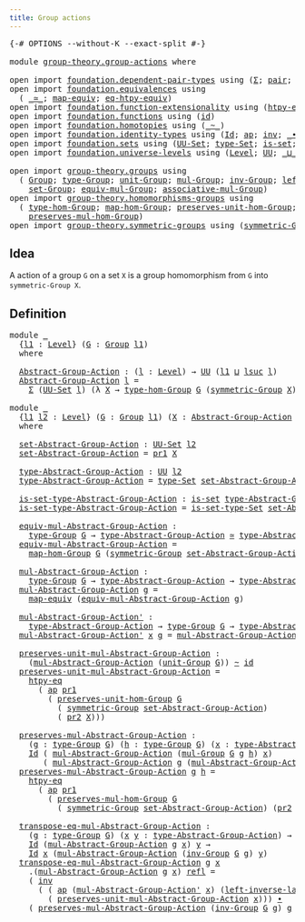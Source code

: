 ```yaml
---
title: Group actions
---
```


<pre class="Agda"><a id="39" class="Symbol">{-#</a> <a id="43" class="Keyword">OPTIONS</a> <a id="51" class="Pragma">--without-K</a> <a id="63" class="Pragma">--exact-split</a> <a id="77" class="Symbol">#-}</a>

<a id="82" class="Keyword">module</a> <a id="89" href="group-theory.group-actions.html" class="Module">group-theory.group-actions</a> <a id="116" class="Keyword">where</a>

<a id="123" class="Keyword">open</a> <a id="128" class="Keyword">import</a> <a id="135" href="foundation.dependent-pair-types.html" class="Module">foundation.dependent-pair-types</a> <a id="167" class="Keyword">using</a> <a id="173" class="Symbol">(</a><a id="174" href="foundation-core.dependent-pair-types.html#515" class="Record">Σ</a><a id="175" class="Symbol">;</a> <a id="177" href="foundation-core.dependent-pair-types.html#588" class="InductiveConstructor">pair</a><a id="181" class="Symbol">;</a> <a id="183" href="foundation-core.dependent-pair-types.html#605" class="Field">pr1</a><a id="186" class="Symbol">;</a> <a id="188" href="foundation-core.dependent-pair-types.html#617" class="Field">pr2</a><a id="191" class="Symbol">)</a>
<a id="193" class="Keyword">open</a> <a id="198" class="Keyword">import</a> <a id="205" href="foundation.equivalences.html" class="Module">foundation.equivalences</a> <a id="229" class="Keyword">using</a>
  <a id="237" class="Symbol">(</a> <a id="239" href="foundation-core.equivalences.html#1621" class="Function Operator">_≃_</a><a id="242" class="Symbol">;</a> <a id="244" href="foundation-core.equivalences.html#1821" class="Function">map-equiv</a><a id="253" class="Symbol">;</a> <a id="255" href="foundation.equivalences.html#12664" class="Function">eq-htpy-equiv</a><a id="268" class="Symbol">)</a>
<a id="270" class="Keyword">open</a> <a id="275" class="Keyword">import</a> <a id="282" href="foundation.function-extensionality.html" class="Module">foundation.function-extensionality</a> <a id="317" class="Keyword">using</a> <a id="323" class="Symbol">(</a><a id="324" href="foundation-core.function-extensionality.html#965" class="Function">htpy-eq</a><a id="331" class="Symbol">)</a>
<a id="333" class="Keyword">open</a> <a id="338" class="Keyword">import</a> <a id="345" href="foundation.functions.html" class="Module">foundation.functions</a> <a id="366" class="Keyword">using</a> <a id="372" class="Symbol">(</a><a id="373" href="foundation-core.functions.html#322" class="Function">id</a><a id="375" class="Symbol">)</a>
<a id="377" class="Keyword">open</a> <a id="382" class="Keyword">import</a> <a id="389" href="foundation.homotopies.html" class="Module">foundation.homotopies</a> <a id="411" class="Keyword">using</a> <a id="417" class="Symbol">(</a><a id="418" href="foundation-core.homotopies.html#1249" class="Function Operator">_~_</a><a id="421" class="Symbol">)</a>
<a id="423" class="Keyword">open</a> <a id="428" class="Keyword">import</a> <a id="435" href="foundation.identity-types.html" class="Module">foundation.identity-types</a> <a id="461" class="Keyword">using</a> <a id="467" class="Symbol">(</a><a id="468" href="foundation-core.identity-types.html#1767" class="Datatype">Id</a><a id="470" class="Symbol">;</a> <a id="472" href="foundation-core.identity-types.html#4003" class="Function">ap</a><a id="474" class="Symbol">;</a> <a id="476" href="foundation-core.identity-types.html#2729" class="Function">inv</a><a id="479" class="Symbol">;</a> <a id="481" href="foundation-core.identity-types.html#2425" class="Function Operator">_∙_</a><a id="484" class="Symbol">;</a> <a id="486" href="foundation-core.identity-types.html#1820" class="InductiveConstructor">refl</a><a id="490" class="Symbol">)</a>
<a id="492" class="Keyword">open</a> <a id="497" class="Keyword">import</a> <a id="504" href="foundation.sets.html" class="Module">foundation.sets</a> <a id="520" class="Keyword">using</a> <a id="526" class="Symbol">(</a><a id="527" href="foundation-core.sets.html#1190" class="Function">UU-Set</a><a id="533" class="Symbol">;</a> <a id="535" href="foundation-core.sets.html#1304" class="Function">type-Set</a><a id="543" class="Symbol">;</a> <a id="545" href="foundation-core.sets.html#1113" class="Function">is-set</a><a id="551" class="Symbol">;</a> <a id="553" href="foundation-core.sets.html#1355" class="Function">is-set-type-Set</a><a id="568" class="Symbol">)</a>
<a id="570" class="Keyword">open</a> <a id="575" class="Keyword">import</a> <a id="582" href="foundation.universe-levels.html" class="Module">foundation.universe-levels</a> <a id="609" class="Keyword">using</a> <a id="615" class="Symbol">(</a><a id="616" href="Agda.Primitive.html#597" class="Postulate">Level</a><a id="621" class="Symbol">;</a> <a id="623" href="foundation-core.universe-levels.html#235" class="Primitive">UU</a><a id="625" class="Symbol">;</a> <a id="627" href="Agda.Primitive.html#810" class="Primitive Operator">_⊔_</a><a id="630" class="Symbol">;</a> <a id="632" href="Agda.Primitive.html#780" class="Primitive">lsuc</a><a id="636" class="Symbol">)</a>

<a id="639" class="Keyword">open</a> <a id="644" class="Keyword">import</a> <a id="651" href="group-theory.groups.html" class="Module">group-theory.groups</a> <a id="671" class="Keyword">using</a>
  <a id="679" class="Symbol">(</a> <a id="681" href="group-theory.groups.html#2750" class="Function">Group</a><a id="686" class="Symbol">;</a> <a id="688" href="group-theory.groups.html#2993" class="Function">type-Group</a><a id="698" class="Symbol">;</a> <a id="700" href="group-theory.groups.html#4037" class="Function">unit-Group</a><a id="710" class="Symbol">;</a> <a id="712" href="group-theory.groups.html#3238" class="Function">mul-Group</a><a id="721" class="Symbol">;</a> <a id="723" href="group-theory.groups.html#4957" class="Function">inv-Group</a><a id="732" class="Symbol">;</a> <a id="734" href="group-theory.groups.html#5035" class="Function">left-inverse-law-mul-Group</a><a id="760" class="Symbol">;</a>
    <a id="766" href="group-theory.groups.html#2933" class="Function">set-Group</a><a id="775" class="Symbol">;</a> <a id="777" href="group-theory.groups.html#6280" class="Function">equiv-mul-Group</a><a id="792" class="Symbol">;</a> <a id="794" href="group-theory.groups.html#3587" class="Function">associative-mul-Group</a><a id="815" class="Symbol">)</a>
<a id="817" class="Keyword">open</a> <a id="822" class="Keyword">import</a> <a id="829" href="group-theory.homomorphisms-groups.html" class="Module">group-theory.homomorphisms-groups</a> <a id="863" class="Keyword">using</a>
  <a id="871" class="Symbol">(</a> <a id="873" href="group-theory.homomorphisms-groups.html#1651" class="Function">type-hom-Group</a><a id="887" class="Symbol">;</a> <a id="889" href="group-theory.homomorphisms-groups.html#1780" class="Function">map-hom-Group</a><a id="902" class="Symbol">;</a> <a id="904" href="group-theory.homomorphisms-groups.html#5833" class="Function">preserves-unit-hom-Group</a><a id="928" class="Symbol">;</a>
    <a id="934" href="group-theory.homomorphisms-groups.html#1866" class="Function">preserves-mul-hom-Group</a><a id="957" class="Symbol">)</a>
<a id="959" class="Keyword">open</a> <a id="964" class="Keyword">import</a> <a id="971" href="group-theory.symmetric-groups.html" class="Module">group-theory.symmetric-groups</a> <a id="1001" class="Keyword">using</a> <a id="1007" class="Symbol">(</a><a id="1008" href="group-theory.symmetric-groups.html#3597" class="Function">symmetric-Group</a><a id="1023" class="Symbol">)</a>
</pre>
## Idea

A action of a group `G` on a set `X` is a group homomorphism from `G` into `symmetric-Group X`.

## Definition

<pre class="Agda"><a id="1159" class="Keyword">module</a> <a id="1166" href="group-theory.group-actions.html#1166" class="Module">_</a>
  <a id="1170" class="Symbol">{</a><a id="1171" href="group-theory.group-actions.html#1171" class="Bound">l1</a> <a id="1174" class="Symbol">:</a> <a id="1176" href="Agda.Primitive.html#597" class="Postulate">Level</a><a id="1181" class="Symbol">}</a> <a id="1183" class="Symbol">(</a><a id="1184" href="group-theory.group-actions.html#1184" class="Bound">G</a> <a id="1186" class="Symbol">:</a> <a id="1188" href="group-theory.groups.html#2750" class="Function">Group</a> <a id="1194" href="group-theory.group-actions.html#1171" class="Bound">l1</a><a id="1196" class="Symbol">)</a>
  <a id="1200" class="Keyword">where</a>

  <a id="1209" href="group-theory.group-actions.html#1209" class="Function">Abstract-Group-Action</a> <a id="1231" class="Symbol">:</a> <a id="1233" class="Symbol">(</a><a id="1234" href="group-theory.group-actions.html#1234" class="Bound">l</a> <a id="1236" class="Symbol">:</a> <a id="1238" href="Agda.Primitive.html#597" class="Postulate">Level</a><a id="1243" class="Symbol">)</a> <a id="1245" class="Symbol">→</a> <a id="1247" href="foundation-core.universe-levels.html#235" class="Primitive">UU</a> <a id="1250" class="Symbol">(</a><a id="1251" href="group-theory.group-actions.html#1171" class="Bound">l1</a> <a id="1254" href="Agda.Primitive.html#810" class="Primitive Operator">⊔</a> <a id="1256" href="Agda.Primitive.html#780" class="Primitive">lsuc</a> <a id="1261" href="group-theory.group-actions.html#1234" class="Bound">l</a><a id="1262" class="Symbol">)</a>
  <a id="1266" href="group-theory.group-actions.html#1209" class="Function">Abstract-Group-Action</a> <a id="1288" href="group-theory.group-actions.html#1288" class="Bound">l</a> <a id="1290" class="Symbol">=</a>
    <a id="1296" href="foundation-core.dependent-pair-types.html#515" class="Record">Σ</a> <a id="1298" class="Symbol">(</a><a id="1299" href="foundation-core.sets.html#1190" class="Function">UU-Set</a> <a id="1306" href="group-theory.group-actions.html#1288" class="Bound">l</a><a id="1307" class="Symbol">)</a> <a id="1309" class="Symbol">(λ</a> <a id="1312" href="group-theory.group-actions.html#1312" class="Bound">X</a> <a id="1314" class="Symbol">→</a> <a id="1316" href="group-theory.homomorphisms-groups.html#1651" class="Function">type-hom-Group</a> <a id="1331" href="group-theory.group-actions.html#1184" class="Bound">G</a> <a id="1333" class="Symbol">(</a><a id="1334" href="group-theory.symmetric-groups.html#3597" class="Function">symmetric-Group</a> <a id="1350" href="group-theory.group-actions.html#1312" class="Bound">X</a><a id="1351" class="Symbol">))</a>

<a id="1355" class="Keyword">module</a> <a id="1362" href="group-theory.group-actions.html#1362" class="Module">_</a>
  <a id="1366" class="Symbol">{</a><a id="1367" href="group-theory.group-actions.html#1367" class="Bound">l1</a> <a id="1370" href="group-theory.group-actions.html#1370" class="Bound">l2</a> <a id="1373" class="Symbol">:</a> <a id="1375" href="Agda.Primitive.html#597" class="Postulate">Level</a><a id="1380" class="Symbol">}</a> <a id="1382" class="Symbol">(</a><a id="1383" href="group-theory.group-actions.html#1383" class="Bound">G</a> <a id="1385" class="Symbol">:</a> <a id="1387" href="group-theory.groups.html#2750" class="Function">Group</a> <a id="1393" href="group-theory.group-actions.html#1367" class="Bound">l1</a><a id="1395" class="Symbol">)</a> <a id="1397" class="Symbol">(</a><a id="1398" href="group-theory.group-actions.html#1398" class="Bound">X</a> <a id="1400" class="Symbol">:</a> <a id="1402" href="group-theory.group-actions.html#1209" class="Function">Abstract-Group-Action</a> <a id="1424" href="group-theory.group-actions.html#1383" class="Bound">G</a> <a id="1426" href="group-theory.group-actions.html#1370" class="Bound">l2</a><a id="1428" class="Symbol">)</a>
  <a id="1432" class="Keyword">where</a>

  <a id="1441" href="group-theory.group-actions.html#1441" class="Function">set-Abstract-Group-Action</a> <a id="1467" class="Symbol">:</a> <a id="1469" href="foundation-core.sets.html#1190" class="Function">UU-Set</a> <a id="1476" href="group-theory.group-actions.html#1370" class="Bound">l2</a>
  <a id="1481" href="group-theory.group-actions.html#1441" class="Function">set-Abstract-Group-Action</a> <a id="1507" class="Symbol">=</a> <a id="1509" href="foundation-core.dependent-pair-types.html#605" class="Field">pr1</a> <a id="1513" href="group-theory.group-actions.html#1398" class="Bound">X</a>

  <a id="1518" href="group-theory.group-actions.html#1518" class="Function">type-Abstract-Group-Action</a> <a id="1545" class="Symbol">:</a> <a id="1547" href="foundation-core.universe-levels.html#235" class="Primitive">UU</a> <a id="1550" href="group-theory.group-actions.html#1370" class="Bound">l2</a>
  <a id="1555" href="group-theory.group-actions.html#1518" class="Function">type-Abstract-Group-Action</a> <a id="1582" class="Symbol">=</a> <a id="1584" href="foundation-core.sets.html#1304" class="Function">type-Set</a> <a id="1593" href="group-theory.group-actions.html#1441" class="Function">set-Abstract-Group-Action</a>

  <a id="1622" href="group-theory.group-actions.html#1622" class="Function">is-set-type-Abstract-Group-Action</a> <a id="1656" class="Symbol">:</a> <a id="1658" href="foundation-core.sets.html#1113" class="Function">is-set</a> <a id="1665" href="group-theory.group-actions.html#1518" class="Function">type-Abstract-Group-Action</a>
  <a id="1694" href="group-theory.group-actions.html#1622" class="Function">is-set-type-Abstract-Group-Action</a> <a id="1728" class="Symbol">=</a> <a id="1730" href="foundation-core.sets.html#1355" class="Function">is-set-type-Set</a> <a id="1746" href="group-theory.group-actions.html#1441" class="Function">set-Abstract-Group-Action</a>
  
  <a id="1777" href="group-theory.group-actions.html#1777" class="Function">equiv-mul-Abstract-Group-Action</a> <a id="1809" class="Symbol">:</a>
    <a id="1815" href="group-theory.groups.html#2993" class="Function">type-Group</a> <a id="1826" href="group-theory.group-actions.html#1383" class="Bound">G</a> <a id="1828" class="Symbol">→</a> <a id="1830" href="group-theory.group-actions.html#1518" class="Function">type-Abstract-Group-Action</a> <a id="1857" href="foundation-core.equivalences.html#1621" class="Function Operator">≃</a> <a id="1859" href="group-theory.group-actions.html#1518" class="Function">type-Abstract-Group-Action</a>
  <a id="1888" href="group-theory.group-actions.html#1777" class="Function">equiv-mul-Abstract-Group-Action</a> <a id="1920" class="Symbol">=</a>
    <a id="1926" href="group-theory.homomorphisms-groups.html#1780" class="Function">map-hom-Group</a> <a id="1940" href="group-theory.group-actions.html#1383" class="Bound">G</a> <a id="1942" class="Symbol">(</a><a id="1943" href="group-theory.symmetric-groups.html#3597" class="Function">symmetric-Group</a> <a id="1959" href="group-theory.group-actions.html#1441" class="Function">set-Abstract-Group-Action</a><a id="1984" class="Symbol">)</a> <a id="1986" class="Symbol">(</a><a id="1987" href="foundation-core.dependent-pair-types.html#617" class="Field">pr2</a> <a id="1991" href="group-theory.group-actions.html#1398" class="Bound">X</a><a id="1992" class="Symbol">)</a>

  <a id="1997" href="group-theory.group-actions.html#1997" class="Function">mul-Abstract-Group-Action</a> <a id="2023" class="Symbol">:</a>
    <a id="2029" href="group-theory.groups.html#2993" class="Function">type-Group</a> <a id="2040" href="group-theory.group-actions.html#1383" class="Bound">G</a> <a id="2042" class="Symbol">→</a> <a id="2044" href="group-theory.group-actions.html#1518" class="Function">type-Abstract-Group-Action</a> <a id="2071" class="Symbol">→</a> <a id="2073" href="group-theory.group-actions.html#1518" class="Function">type-Abstract-Group-Action</a>
  <a id="2102" href="group-theory.group-actions.html#1997" class="Function">mul-Abstract-Group-Action</a> <a id="2128" href="group-theory.group-actions.html#2128" class="Bound">g</a> <a id="2130" class="Symbol">=</a>
    <a id="2136" href="foundation-core.equivalences.html#1821" class="Function">map-equiv</a> <a id="2146" class="Symbol">(</a><a id="2147" href="group-theory.group-actions.html#1777" class="Function">equiv-mul-Abstract-Group-Action</a> <a id="2179" href="group-theory.group-actions.html#2128" class="Bound">g</a><a id="2180" class="Symbol">)</a>

  <a id="2185" href="group-theory.group-actions.html#2185" class="Function">mul-Abstract-Group-Action&#39;</a> <a id="2212" class="Symbol">:</a>
    <a id="2218" href="group-theory.group-actions.html#1518" class="Function">type-Abstract-Group-Action</a> <a id="2245" class="Symbol">→</a> <a id="2247" href="group-theory.groups.html#2993" class="Function">type-Group</a> <a id="2258" href="group-theory.group-actions.html#1383" class="Bound">G</a> <a id="2260" class="Symbol">→</a> <a id="2262" href="group-theory.group-actions.html#1518" class="Function">type-Abstract-Group-Action</a>
  <a id="2291" href="group-theory.group-actions.html#2185" class="Function">mul-Abstract-Group-Action&#39;</a> <a id="2318" href="group-theory.group-actions.html#2318" class="Bound">x</a> <a id="2320" href="group-theory.group-actions.html#2320" class="Bound">g</a> <a id="2322" class="Symbol">=</a> <a id="2324" href="group-theory.group-actions.html#1997" class="Function">mul-Abstract-Group-Action</a> <a id="2350" href="group-theory.group-actions.html#2320" class="Bound">g</a> <a id="2352" href="group-theory.group-actions.html#2318" class="Bound">x</a>

  <a id="2357" href="group-theory.group-actions.html#2357" class="Function">preserves-unit-mul-Abstract-Group-Action</a> <a id="2398" class="Symbol">:</a>
    <a id="2404" class="Symbol">(</a><a id="2405" href="group-theory.group-actions.html#1997" class="Function">mul-Abstract-Group-Action</a> <a id="2431" class="Symbol">(</a><a id="2432" href="group-theory.groups.html#4037" class="Function">unit-Group</a> <a id="2443" href="group-theory.group-actions.html#1383" class="Bound">G</a><a id="2444" class="Symbol">))</a> <a id="2447" href="foundation-core.homotopies.html#1249" class="Function Operator">~</a> <a id="2449" href="foundation-core.functions.html#322" class="Function">id</a>
  <a id="2454" href="group-theory.group-actions.html#2357" class="Function">preserves-unit-mul-Abstract-Group-Action</a> <a id="2495" class="Symbol">=</a>
    <a id="2501" href="foundation-core.function-extensionality.html#965" class="Function">htpy-eq</a>
      <a id="2515" class="Symbol">(</a> <a id="2517" href="foundation-core.identity-types.html#4003" class="Function">ap</a> <a id="2520" href="foundation-core.dependent-pair-types.html#605" class="Field">pr1</a>
        <a id="2532" class="Symbol">(</a> <a id="2534" href="group-theory.homomorphisms-groups.html#5833" class="Function">preserves-unit-hom-Group</a> <a id="2559" href="group-theory.group-actions.html#1383" class="Bound">G</a>
          <a id="2571" class="Symbol">(</a> <a id="2573" href="group-theory.symmetric-groups.html#3597" class="Function">symmetric-Group</a> <a id="2589" href="group-theory.group-actions.html#1441" class="Function">set-Abstract-Group-Action</a><a id="2614" class="Symbol">)</a>
          <a id="2626" class="Symbol">(</a> <a id="2628" href="foundation-core.dependent-pair-types.html#617" class="Field">pr2</a> <a id="2632" href="group-theory.group-actions.html#1398" class="Bound">X</a><a id="2633" class="Symbol">)))</a>

  <a id="2640" href="group-theory.group-actions.html#2640" class="Function">preserves-mul-Abstract-Group-Action</a> <a id="2676" class="Symbol">:</a>
    <a id="2682" class="Symbol">(</a><a id="2683" href="group-theory.group-actions.html#2683" class="Bound">g</a> <a id="2685" class="Symbol">:</a> <a id="2687" href="group-theory.groups.html#2993" class="Function">type-Group</a> <a id="2698" href="group-theory.group-actions.html#1383" class="Bound">G</a><a id="2699" class="Symbol">)</a> <a id="2701" class="Symbol">(</a><a id="2702" href="group-theory.group-actions.html#2702" class="Bound">h</a> <a id="2704" class="Symbol">:</a> <a id="2706" href="group-theory.groups.html#2993" class="Function">type-Group</a> <a id="2717" href="group-theory.group-actions.html#1383" class="Bound">G</a><a id="2718" class="Symbol">)</a> <a id="2720" class="Symbol">(</a><a id="2721" href="group-theory.group-actions.html#2721" class="Bound">x</a> <a id="2723" class="Symbol">:</a> <a id="2725" href="group-theory.group-actions.html#1518" class="Function">type-Abstract-Group-Action</a><a id="2751" class="Symbol">)</a> <a id="2753" class="Symbol">→</a>
    <a id="2759" href="foundation-core.identity-types.html#1767" class="Datatype">Id</a> <a id="2762" class="Symbol">(</a> <a id="2764" href="group-theory.group-actions.html#1997" class="Function">mul-Abstract-Group-Action</a> <a id="2790" class="Symbol">(</a><a id="2791" href="group-theory.groups.html#3238" class="Function">mul-Group</a> <a id="2801" href="group-theory.group-actions.html#1383" class="Bound">G</a> <a id="2803" href="group-theory.group-actions.html#2683" class="Bound">g</a> <a id="2805" href="group-theory.group-actions.html#2702" class="Bound">h</a><a id="2806" class="Symbol">)</a> <a id="2808" href="group-theory.group-actions.html#2721" class="Bound">x</a><a id="2809" class="Symbol">)</a>
       <a id="2818" class="Symbol">(</a> <a id="2820" href="group-theory.group-actions.html#1997" class="Function">mul-Abstract-Group-Action</a> <a id="2846" href="group-theory.group-actions.html#2683" class="Bound">g</a> <a id="2848" class="Symbol">(</a><a id="2849" href="group-theory.group-actions.html#1997" class="Function">mul-Abstract-Group-Action</a> <a id="2875" href="group-theory.group-actions.html#2702" class="Bound">h</a> <a id="2877" href="group-theory.group-actions.html#2721" class="Bound">x</a><a id="2878" class="Symbol">))</a>
  <a id="2883" href="group-theory.group-actions.html#2640" class="Function">preserves-mul-Abstract-Group-Action</a> <a id="2919" href="group-theory.group-actions.html#2919" class="Bound">g</a> <a id="2921" href="group-theory.group-actions.html#2921" class="Bound">h</a> <a id="2923" class="Symbol">=</a>
    <a id="2929" href="foundation-core.function-extensionality.html#965" class="Function">htpy-eq</a>
      <a id="2943" class="Symbol">(</a> <a id="2945" href="foundation-core.identity-types.html#4003" class="Function">ap</a> <a id="2948" href="foundation-core.dependent-pair-types.html#605" class="Field">pr1</a>
        <a id="2960" class="Symbol">(</a> <a id="2962" href="group-theory.homomorphisms-groups.html#1866" class="Function">preserves-mul-hom-Group</a> <a id="2986" href="group-theory.group-actions.html#1383" class="Bound">G</a>
          <a id="2998" class="Symbol">(</a> <a id="3000" href="group-theory.symmetric-groups.html#3597" class="Function">symmetric-Group</a> <a id="3016" href="group-theory.group-actions.html#1441" class="Function">set-Abstract-Group-Action</a><a id="3041" class="Symbol">)</a> <a id="3043" class="Symbol">(</a><a id="3044" href="foundation-core.dependent-pair-types.html#617" class="Field">pr2</a> <a id="3048" href="group-theory.group-actions.html#1398" class="Bound">X</a><a id="3049" class="Symbol">)</a> <a id="3051" href="group-theory.group-actions.html#2919" class="Bound">g</a> <a id="3053" href="group-theory.group-actions.html#2921" class="Bound">h</a><a id="3054" class="Symbol">))</a>

  <a id="3060" href="group-theory.group-actions.html#3060" class="Function">transpose-eq-mul-Abstract-Group-Action</a> <a id="3099" class="Symbol">:</a>
    <a id="3105" class="Symbol">(</a><a id="3106" href="group-theory.group-actions.html#3106" class="Bound">g</a> <a id="3108" class="Symbol">:</a> <a id="3110" href="group-theory.groups.html#2993" class="Function">type-Group</a> <a id="3121" href="group-theory.group-actions.html#1383" class="Bound">G</a><a id="3122" class="Symbol">)</a> <a id="3124" class="Symbol">(</a><a id="3125" href="group-theory.group-actions.html#3125" class="Bound">x</a> <a id="3127" href="group-theory.group-actions.html#3127" class="Bound">y</a> <a id="3129" class="Symbol">:</a> <a id="3131" href="group-theory.group-actions.html#1518" class="Function">type-Abstract-Group-Action</a><a id="3157" class="Symbol">)</a> <a id="3159" class="Symbol">→</a>
    <a id="3165" href="foundation-core.identity-types.html#1767" class="Datatype">Id</a> <a id="3168" class="Symbol">(</a><a id="3169" href="group-theory.group-actions.html#1997" class="Function">mul-Abstract-Group-Action</a> <a id="3195" href="group-theory.group-actions.html#3106" class="Bound">g</a> <a id="3197" href="group-theory.group-actions.html#3125" class="Bound">x</a><a id="3198" class="Symbol">)</a> <a id="3200" href="group-theory.group-actions.html#3127" class="Bound">y</a> <a id="3202" class="Symbol">→</a>
    <a id="3208" href="foundation-core.identity-types.html#1767" class="Datatype">Id</a> <a id="3211" href="group-theory.group-actions.html#3125" class="Bound">x</a> <a id="3213" class="Symbol">(</a><a id="3214" href="group-theory.group-actions.html#1997" class="Function">mul-Abstract-Group-Action</a> <a id="3240" class="Symbol">(</a><a id="3241" href="group-theory.groups.html#4957" class="Function">inv-Group</a> <a id="3251" href="group-theory.group-actions.html#1383" class="Bound">G</a> <a id="3253" href="group-theory.group-actions.html#3106" class="Bound">g</a><a id="3254" class="Symbol">)</a> <a id="3256" href="group-theory.group-actions.html#3127" class="Bound">y</a><a id="3257" class="Symbol">)</a>
  <a id="3261" href="group-theory.group-actions.html#3060" class="Function">transpose-eq-mul-Abstract-Group-Action</a> <a id="3300" href="group-theory.group-actions.html#3300" class="Bound">g</a> <a id="3302" href="group-theory.group-actions.html#3302" class="Bound">x</a>
    <a id="3308" class="DottedPattern Symbol">.(</a><a id="3310" href="group-theory.group-actions.html#1997" class="DottedPattern Function">mul-Abstract-Group-Action</a> <a id="3336" href="group-theory.group-actions.html#3300" class="DottedPattern Bound">g</a> <a id="3338" href="group-theory.group-actions.html#3302" class="DottedPattern Bound">x</a><a id="3339" class="DottedPattern Symbol">)</a> <a id="3341" href="foundation-core.identity-types.html#1820" class="InductiveConstructor">refl</a> <a id="3346" class="Symbol">=</a>
    <a id="3352" class="Symbol">(</a> <a id="3354" href="foundation-core.identity-types.html#2729" class="Function">inv</a>
      <a id="3364" class="Symbol">(</a> <a id="3366" class="Symbol">(</a> <a id="3368" href="foundation-core.identity-types.html#4003" class="Function">ap</a> <a id="3371" class="Symbol">(</a><a id="3372" href="group-theory.group-actions.html#2185" class="Function">mul-Abstract-Group-Action&#39;</a> <a id="3399" href="group-theory.group-actions.html#3302" class="Bound">x</a><a id="3400" class="Symbol">)</a> <a id="3402" class="Symbol">(</a><a id="3403" href="group-theory.groups.html#5035" class="Function">left-inverse-law-mul-Group</a> <a id="3430" href="group-theory.group-actions.html#1383" class="Bound">G</a> <a id="3432" href="group-theory.group-actions.html#3300" class="Bound">g</a><a id="3433" class="Symbol">))</a> <a id="3436" href="foundation-core.identity-types.html#2425" class="Function Operator">∙</a>
        <a id="3446" class="Symbol">(</a> <a id="3448" href="group-theory.group-actions.html#2357" class="Function">preserves-unit-mul-Abstract-Group-Action</a> <a id="3489" href="group-theory.group-actions.html#3302" class="Bound">x</a><a id="3490" class="Symbol">)))</a> <a id="3494" href="foundation-core.identity-types.html#2425" class="Function Operator">∙</a>
    <a id="3500" class="Symbol">(</a> <a id="3502" href="group-theory.group-actions.html#2640" class="Function">preserves-mul-Abstract-Group-Action</a> <a id="3538" class="Symbol">(</a><a id="3539" href="group-theory.groups.html#4957" class="Function">inv-Group</a> <a id="3549" href="group-theory.group-actions.html#1383" class="Bound">G</a> <a id="3551" href="group-theory.group-actions.html#3300" class="Bound">g</a><a id="3552" class="Symbol">)</a> <a id="3554" href="group-theory.group-actions.html#3300" class="Bound">g</a> <a id="3556" href="group-theory.group-actions.html#3302" class="Bound">x</a><a id="3557" class="Symbol">)</a>
</pre>